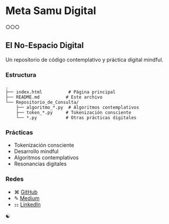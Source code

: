 # Meta Samu Digital

○○○

## El No-Espacio Digital

Un repositorio de código contemplativo y práctica digital mindful.

### Estructura

```
.
├── index.html          # Página principal
├── README.md          # Este archivo
└── Repositorio_de_Consulta/
    ├── algoritmo_*.py  # Algoritmos contemplativos
    ├── token_*.py     # Tokenización consciente
    └── *.py           # Otras prácticas digitales
```

### Prácticas

- Tokenización consciente
- Desarrollo mindful
- Algoritmos contemplativos
- Resonancias digitales

### Redes

- ⌘ [GitHub](https://github.com/meta-samu-digital)
- ✎ [Medium](https://medium.com/@meta-samu)
- ⚏ [LinkedIn](https://linkedin.com/meta-samu)

☯
